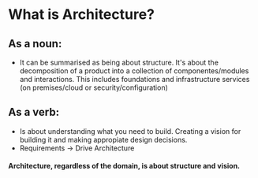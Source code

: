 # What is Architecture?
<!-- TOC -->

## As a noun:
- It can be summarised as being about structure. It's about the decomposition
of a product into a collection of componentes/modules and interactions.
This includes foundations and infrastructure services (on premises/cloud or security/configuration)

## As a verb:
- Is about understanding what you need to build.
Creating a vision for building it and making appropiate design decisions.
- Requirements -> Drive Architecture


#### Architecture, regardless of the domain, is about structure and vision.
